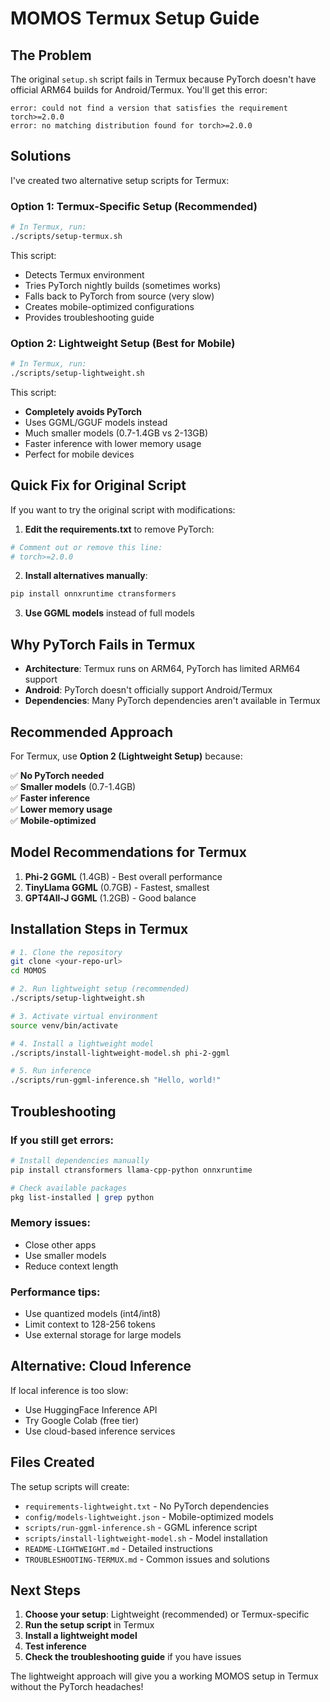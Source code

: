 # MOMOS Termux Setup Guide

## The Problem

The original `setup.sh` script fails in Termux because PyTorch doesn't have official ARM64 builds for Android/Termux. You'll get this error:

```
error: could not find a version that satisfies the requirement torch>=2.0.0
error: no matching distribution found for torch>=2.0.0
```

## Solutions

I've created two alternative setup scripts for Termux:

### Option 1: Termux-Specific Setup (Recommended)
```bash
# In Termux, run:
./scripts/setup-termux.sh
```

This script:
- Detects Termux environment
- Tries PyTorch nightly builds (sometimes works)
- Falls back to PyTorch from source (very slow)
- Creates mobile-optimized configurations
- Provides troubleshooting guide

### Option 2: Lightweight Setup (Best for Mobile)
```bash
# In Termux, run:
./scripts/setup-lightweight.sh
```

This script:
- **Completely avoids PyTorch**
- Uses GGML/GGUF models instead
- Much smaller models (0.7-1.4GB vs 2-13GB)
- Faster inference with lower memory usage
- Perfect for mobile devices

## Quick Fix for Original Script

If you want to try the original script with modifications:

1. **Edit the requirements.txt** to remove PyTorch:
```bash
# Comment out or remove this line:
# torch>=2.0.0
```

2. **Install alternatives manually**:
```bash
pip install onnxruntime ctransformers
```

3. **Use GGML models** instead of full models

## Why PyTorch Fails in Termux

- **Architecture**: Termux runs on ARM64, PyTorch has limited ARM64 support
- **Android**: PyTorch doesn't officially support Android/Termux
- **Dependencies**: Many PyTorch dependencies aren't available in Termux

## Recommended Approach

For Termux, use **Option 2 (Lightweight Setup)** because:

✅ **No PyTorch needed**  
✅ **Smaller models** (0.7-1.4GB)  
✅ **Faster inference**  
✅ **Lower memory usage**  
✅ **Mobile-optimized**  

## Model Recommendations for Termux

1. **Phi-2 GGML** (1.4GB) - Best overall performance
2. **TinyLlama GGML** (0.7GB) - Fastest, smallest  
3. **GPT4All-J GGML** (1.2GB) - Good balance

## Installation Steps in Termux

```bash
# 1. Clone the repository
git clone <your-repo-url>
cd MOMOS

# 2. Run lightweight setup (recommended)
./scripts/setup-lightweight.sh

# 3. Activate virtual environment
source venv/bin/activate

# 4. Install a lightweight model
./scripts/install-lightweight-model.sh phi-2-ggml

# 5. Run inference
./scripts/run-ggml-inference.sh "Hello, world!"
```

## Troubleshooting

### If you still get errors:
```bash
# Install dependencies manually
pip install ctransformers llama-cpp-python onnxruntime

# Check available packages
pkg list-installed | grep python
```

### Memory issues:
- Close other apps
- Use smaller models
- Reduce context length

### Performance tips:
- Use quantized models (int4/int8)
- Limit context to 128-256 tokens
- Use external storage for large models

## Alternative: Cloud Inference

If local inference is too slow:
- Use HuggingFace Inference API
- Try Google Colab (free tier)
- Use cloud-based inference services

## Files Created

The setup scripts will create:
- `requirements-lightweight.txt` - No PyTorch dependencies
- `config/models-lightweight.json` - Mobile-optimized models
- `scripts/run-ggml-inference.sh` - GGML inference script
- `scripts/install-lightweight-model.sh` - Model installation
- `README-LIGHTWEIGHT.md` - Detailed instructions
- `TROUBLESHOOTING-TERMUX.md` - Common issues and solutions

## Next Steps

1. **Choose your setup**: Lightweight (recommended) or Termux-specific
2. **Run the setup script** in Termux
3. **Install a lightweight model**
4. **Test inference**
5. **Check the troubleshooting guide** if you have issues

The lightweight approach will give you a working MOMOS setup in Termux without the PyTorch headaches!
